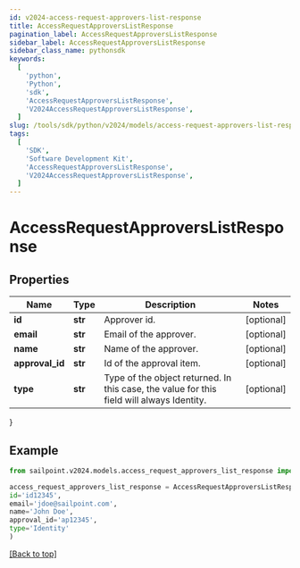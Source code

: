 ```yaml
---
id: v2024-access-request-approvers-list-response
title: AccessRequestApproversListResponse
pagination_label: AccessRequestApproversListResponse
sidebar_label: AccessRequestApproversListResponse
sidebar_class_name: pythonsdk
keywords:
  [
    'python',
    'Python',
    'sdk',
    'AccessRequestApproversListResponse',
    'V2024AccessRequestApproversListResponse',
  ]
slug: /tools/sdk/python/v2024/models/access-request-approvers-list-response
tags:
  [
    'SDK',
    'Software Development Kit',
    'AccessRequestApproversListResponse',
    'V2024AccessRequestApproversListResponse',
  ]
---
```


# AccessRequestApproversListResponse

## Properties

| Name | Type | Description | Notes |
| --- | --- | --- | --- |
| **id** | **str** | Approver id. | [optional] |
| **email** | **str** | Email of the approver. | [optional] |
| **name** | **str** | Name of the approver. | [optional] |
| **approval_id** | **str** | Id of the approval item. | [optional] |
| **type** | **str** | Type of the object returned. In this case, the value for this field will always Identity. | [optional] |

}

## Example

```python
from sailpoint.v2024.models.access_request_approvers_list_response import AccessRequestApproversListResponse

access_request_approvers_list_response = AccessRequestApproversListResponse(
id='id12345',
email='jdoe@sailpoint.com',
name='John Doe',
approval_id='ap12345',
type='Identity'
)

```

[[Back to top]](#)
